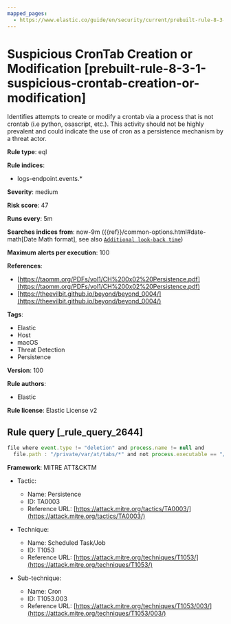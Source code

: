 ```yaml
---
mapped_pages:
  - https://www.elastic.co/guide/en/security/current/prebuilt-rule-8-3-1-suspicious-crontab-creation-or-modification.html
---
```


# Suspicious CronTab Creation or Modification [prebuilt-rule-8-3-1-suspicious-crontab-creation-or-modification]

Identifies attempts to create or modify a crontab via a process that is not crontab (i.e python, osascript, etc.). This activity should not be highly prevalent and could indicate the use of cron as a persistence mechanism by a threat actor.

**Rule type**: eql

**Rule indices**:

* logs-endpoint.events.*

**Severity**: medium

**Risk score**: 47

**Runs every**: 5m

**Searches indices from**: now-9m ({{ref}}/common-options.html#date-math[Date Math format], see also [`Additional look-back time`](docs-content://solutions/security/detect-and-alert/create-detection-rule.md#rule-schedule))

**Maximum alerts per execution**: 100

**References**:

* [https://taomm.org/PDFs/vol1/CH%200x02%20Persistence.pdf](https://taomm.org/PDFs/vol1/CH%200x02%20Persistence.pdf)
* [https://theevilbit.github.io/beyond/beyond_0004/](https://theevilbit.github.io/beyond/beyond_0004/)

**Tags**:

* Elastic
* Host
* macOS
* Threat Detection
* Persistence

**Version**: 100

**Rule authors**:

* Elastic

**Rule license**: Elastic License v2

## Rule query [_rule_query_2644]

```js
file where event.type != "deletion" and process.name != null and
  file.path : "/private/var/at/tabs/*" and not process.executable == "/usr/bin/crontab"
```

**Framework**: MITRE ATT&CKTM

* Tactic:

    * Name: Persistence
    * ID: TA0003
    * Reference URL: [https://attack.mitre.org/tactics/TA0003/](https://attack.mitre.org/tactics/TA0003/)

* Technique:

    * Name: Scheduled Task/Job
    * ID: T1053
    * Reference URL: [https://attack.mitre.org/techniques/T1053/](https://attack.mitre.org/techniques/T1053/)

* Sub-technique:

    * Name: Cron
    * ID: T1053.003
    * Reference URL: [https://attack.mitre.org/techniques/T1053/003/](https://attack.mitre.org/techniques/T1053/003/)



